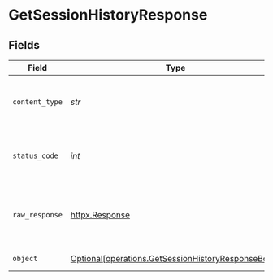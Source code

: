 # GetSessionHistoryResponse


## Fields

| Field                                                                                                          | Type                                                                                                           | Required                                                                                                       | Description                                                                                                    |
| -------------------------------------------------------------------------------------------------------------- | -------------------------------------------------------------------------------------------------------------- | -------------------------------------------------------------------------------------------------------------- | -------------------------------------------------------------------------------------------------------------- |
| `content_type`                                                                                                 | *str*                                                                                                          | :heavy_check_mark:                                                                                             | HTTP response content type for this operation                                                                  |
| `status_code`                                                                                                  | *int*                                                                                                          | :heavy_check_mark:                                                                                             | HTTP response status code for this operation                                                                   |
| `raw_response`                                                                                                 | [httpx.Response](https://www.python-httpx.org/api/#response)                                                   | :heavy_check_mark:                                                                                             | Raw HTTP response; suitable for custom response parsing                                                        |
| `object`                                                                                                       | [Optional[operations.GetSessionHistoryResponseBody]](../../models/operations/getsessionhistoryresponsebody.md) | :heavy_minus_sign:                                                                                             | List of Plex Sessions                                                                                          |